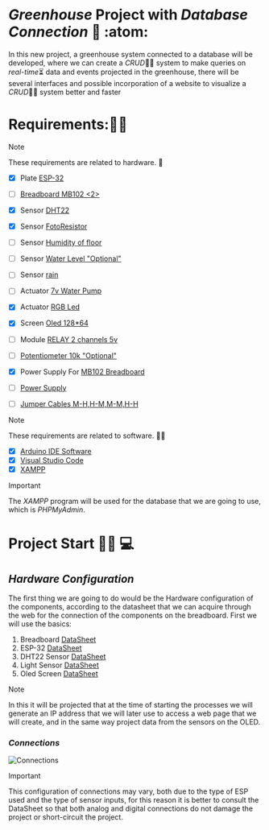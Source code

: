 # **_Greenhouse_ Project with _Database Connection_** :green_heart: :atom:

In this new project, a greenhouse system connected to a database will be developed, where we can create a _CRUD_:man_technologist: system to make queries on _real-time_:hourglass_flowing_sand: data and events projected in the greenhouse, there will be several interfaces and possible incorporation of a website to visualize a _CRUD_:technologist: system better and faster

# **Requirements:**:man_scientist:
> [!NOTE]
> These requirements are related to hardware. :mechanical_arm:

- [x] Plate [ESP-32](https://demosspro.com/arduino/47-tarjeta-de-desarrollo-esp-32-wifi-bluetooth.html)
- [ ] [Breadboard MB102 <2>](https://demosspro.com/protoboard-baquela-pcb/94-protoboard-mb102-830-puntos-blanca.html)
- [X] Sensor [DHT22](https://demosspro.com/sensores/207-sensor-humedad-y-temperatura-dht22.html)
- [X] Sensor [FotoResistor](https://demosspro.com/sensores/240-modulo-fotorresistencia-sensor-luz.html)
- [ ] Sensor [Humidity of floor](https://demosspro.com/sensores/208-sensor-de-humedad-suelo.html)
- [ ] Sensor [Water Level "Optional"](https://demosspro.com/sensores/210-sensor-nivel-agua.html)
- [ ] Sensor [rain](https://demosspro.com/sensores/209-sensor-lluvia.html)
- [ ] Actuator [7v Water Pump](https://demosspro.com/sensores/210-sensor-nivel-agua.html)
- [X] Actuator [RGB Led]()
- [X] Screen [Oled 128*64](https://demosspro.com/pantallas-display-matriz/84-display-pantalla-oled-096pulgada-128x64-dos-colores.html)
- [ ] Module [RELAY 2 channels 5v](https://demosspro.com/pantallas-display-matriz/84-display-pantalla-oled-096pulgada-128x64-dos-colores.html)
- [ ] [Potentiometer 10k "Optional"](https://demosspro.com/resistorleddiodocapacitor/511-potenciometro-10k.html)
- [X] Power Supply For [MB102 Breadboard](https://demosspro.com/bateriareguladorcargador/50-fuente-de-alimentacion-para-protoboard-mb102.html)
- [ ] [Power Supply](https://demosspro.com/busqueda?s=bateria)
- [ ] [Jumper Cables M-H,H-M,M-M,H-H](https://demosspro.com/busqueda?s=jumper)


> [!NOTE]
> These requirements are related to software. :man_technologist:

- [x] [Arduino IDE Software](https://www.arduino.cc/en/software)
- [X] [Visual Studio Code](https://code.visualstudio.com/)
- [X] [XAMPP](https://www.apachefriends.org/es/index.html)
> [!IMPORTANT]
> The _XAMPP_ program will be used for the database that we are going to use, which is _PHPMyAdmin_.

# **Project Start** 👩‍🔬 💻
## _Hardware Configuration_
The first thing we are going to do would be the Hardware configuration of the components, according to the datasheet that we can acquire through the web for the connection of the components on the breadboard. First we will use the basics:
1. Breadboard [DataSheet](https://agelectronica.lat/pdfs/textos/P/PROTO-BOARD.PDF)
2. ESP-32 [DataSheet](https://www.circuitstate.com/pinouts/doit-esp32-devkit-v1-wifi-development-board-pinout-diagram-and-reference/)
3. DHT22 Sensor [DataSheet](https://www.sparkfun.com/datasheets/Sensors/Temperature/DHT22.pdf)
4. Light Sensor [DataSheet](https://components101.com/sites/default/files/component_datasheet/LDR%20Datasheet.pdf)
5. Oled Screen [DataSheet](https://cdn.velleman.eu/downloads/29/infosheets/sh1106_datasheet.pdf)
> [!NOTE]
> In this it will be projected that at the time of starting the processes we will generate an IP address that we will later use to access a web page that we will create, and in the same way project data from the sensors on the OLED.
### _Connections_
  ![Connections](https://github.com/RinoxCraft/Projects-Unicauca/assets/67917424/cb91414b-0226-4970-83e0-5bef1b6aa881)
> [!IMPORTANT]
> This configuration of connections may vary, both due to the type of ESP used and the type of sensor inputs, for this reason it is better to consult the DataSheet so that both analog and digital connections do not damage the project or short-circuit the project.




